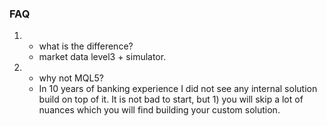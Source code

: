 ### FAQ
1.
   - what is the difference?
   - market data level3 + simulator.

2.
   - why not MQL5?
   - In 10 years of banking experience I did not see any internal solution build on top of it.
   It is not bad to start, but 1) you will skip a lot of nuances which you will find building your custom solution.
     
